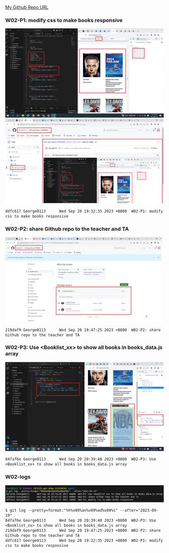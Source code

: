 [My Github Repo URL](https://github.com/George0113/1121-wp1-demo-211410542.git)

### W02-P1: modify css to make books responsive

![](w02-p1-1.png)
![](w02-p1-2.png)

```
ddfc617 George0113      Wed Sep 20 19:32:35 2023 +0800  W02-P1: modify css to make books responsive
```

### W02-P2: share Github repo to the teacher and TA

![](w02-p2.png)

```
219daf9 George0113      Wed Sep 20 19:47:25 2023 +0800  W02-P2: share Github repo to the teacher and TA
```

### W02-P3: Use <Booklist_xx> to show all books in books_data.js array

![](w02-p3.png)

```
84faf6e George0113      Wed Sep 20 20:39:48 2023 +0800  W02-P3: Use <Booklist_xx> to show all books in books_data.js array
```

### W02-logs

![](w02-log.png)

```
$ git log --pretty=format:"%h%x09%an%x09%ad%x09%s" --after="2023-09-19"
84faf6e George0113      Wed Sep 20 20:39:48 2023 +0800  W02-P3: Use <Booklist_xx> to show all books in books_data.js array
219daf9 George0113      Wed Sep 20 19:47:25 2023 +0800  W02-P2: share Github repo to the teacher and TA
ddfc617 George0113      Wed Sep 20 19:32:35 2023 +0800  W02-P1: modify css to make books responsive
```
